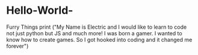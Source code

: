 # Hello-World-
Furry Things
print ("My Name is Electric and I would like to learn to code not just python but JS and much more! I was born a gamer. I wanted to know how to create games. So I got hooked into coding and it changed me forever") 

